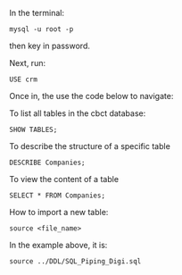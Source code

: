 In the terminal:
```
mysql -u root -p
```
then key in password.

Next, run:
```
USE crm
```

Once in, the use the code below to navigate:

To list all tables in the cbct database:
```
SHOW TABLES;
```
To describe the structure of a specific table 
```
DESCRIBE Companies;
```

To view the content of a table 
```
SELECT * FROM Companies;
```

How to import a new table:
```
source <file_name>
```
In the example above, it is: 
```
source ../DDL/SQL_Piping_Digi.sql
```